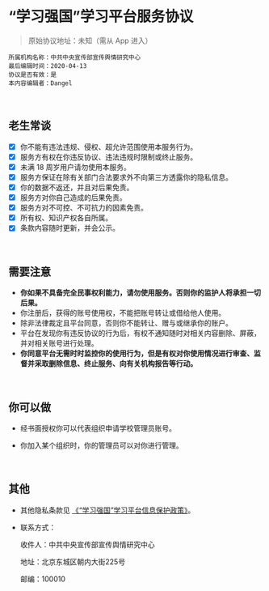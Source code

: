 # “学习强国”学习平台服务协议

> 原始协议地址：未知（需从 App 进入）
```
所属机构名称：中共中央宣传部宣传舆情研究中心
最后编辑时间：2020-04-13
协议是否有效：是
本内容编辑者：Dangel
```

<br />

## 老生常谈

- [x] 你不能有违法违规、侵权、超允许范围使用本服务行为。
- [x] 服务方有权在你违反协议、违法违规时限制或终止服务。
- [x] 未满 18 周岁用户请勿使用本服务。
- [x] 服务方保证在除有关部门合法要求外不向第三方透露你的隐私信息。
- [x] 你的数据不返还，并且对后果免责。
- [x] 服务方对你自己造成的后果免责。
- [x] 服务方对不可控、不可抗力的因素免责。
- [x] 所有权、知识产权各自所属。
- [x] 条款内容随时更新，并会公示。

<br />

## 需要注意

- **你如果不具备完全民事权利能力，请勿使用服务。否则你的监护人将承担一切后果。**
- 你注册后，获得的账号使用权，不能把账号转让或借给他人使用。
- 除非法律裁定且平台同意，否则你不能转让、赠与或继承你的账户。
- 平台在发现你有违反协议的行为后，有权不通知随时对相关内容删除、屏蔽，并对相关账号进行处理。
- **你同意平台无需时时监控你的使用行为，但是有权对你使用情况进行审查、监督并采取删除信息、终止服务、向有关机构报告等行动。**

<br />

## 你可以做

- 经书面授权你可以代表组织申请学校管理员账号。

- 你加入某个组织时，你的管理员可以对你进行管理。

<br />

## 其他

- 其他隐私条款见 [《“学习强国”学习平台信息保护政策》](https://h5.xuexi.cn/page/setting/ios/protection-policy.html)。

- 联系方式：

  收件人：中共中央宣传部宣传舆情研究中心

  地址：北京东城区朝内大街225号

  邮编：100010

<br />
